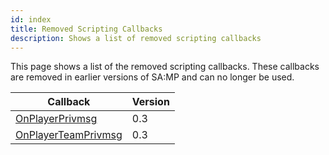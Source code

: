 ```yaml
---
id: index
title: Removed Scripting Callbacks
description: Shows a list of removed scripting callbacks
---
```


This page shows a list of the removed scripting callbacks. These callbacks are removed in earlier versions
of SA:MP and can no longer be used. 

|Callback|Version|
| ---- | ---- |
|[OnPlayerPrivmsg](../../scripting/removed%20Callbacks/OnPlayerPrivmsg)|0.3|
|[OnPlayerTeamPrivmsg](../../scripting/removed%20Callbacks/OnPlayerTeamPrivmsg)|0.3|
